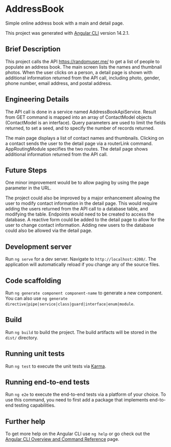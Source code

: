 # AddressBook

Simple online address book with a main and detail page.

This project was generated with [Angular CLI](https://github.com/angular/angular-cli) version 14.2.1.

## Brief Description

This project calls the API https://randomuser.me/ to get a list of people to populate an address book. The main screen lists the names and thumbnail photos. When the user clicks on a person, a detail page is shown with additional information returned from the API call, including photo, gender, phone number, email address, and postal address.

## Engineering Details

The API call is done in a service named AddressBookApiService. Result from GET command is mapped into an array of ContactModel objects (ContactModel is an interface). Query parameters are used to limit the fields returned, to set a seed, and to specify the number of records returned.

The main page displays a list of contact names and thumbnails. Clicking on a contact sends the user to the detail page via a routerLink command. AppRoutingModule specifies the two routes. The detail page shows additional information returned from the API call.

## Future Steps

One minor improvement would be to allow paging by using the page parameter in the URL.

The project could also be improved by a major enhancement allowing the user to modify contact information in the detail page. This would require adding the users returned from the API call to a database table, and modifying the table. Endpoints would need to be created to access the database. A reactive form could be added to the detail page to allow for the user to change contact information. Adding new users to the database could also be allowed via the detail page. 

## Development server

Run `ng serve` for a dev server. Navigate to `http://localhost:4200/`. The application will automatically reload if you change any of the source files.

## Code scaffolding

Run `ng generate component component-name` to generate a new component. You can also use `ng generate directive|pipe|service|class|guard|interface|enum|module`.

## Build

Run `ng build` to build the project. The build artifacts will be stored in the `dist/` directory.

## Running unit tests

Run `ng test` to execute the unit tests via [Karma](https://karma-runner.github.io).

## Running end-to-end tests

Run `ng e2e` to execute the end-to-end tests via a platform of your choice. To use this command, you need to first add a package that implements end-to-end testing capabilities.

## Further help

To get more help on the Angular CLI use `ng help` or go check out the [Angular CLI Overview and Command Reference](https://angular.io/cli) page.
